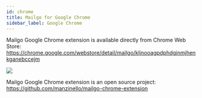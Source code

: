 ```yaml
---
id: chrome
title: Mailgo for Google Chrome
sidebar_label: Google Chrome
---
```


Mailgo Google Chrome extension is available directly from Chrome Web Store: https://chrome.google.com/webstore/detail/mailgo/kljnooagpdphdgjnmjhenkganebccejm

<a target="_blank" href="https://chrome.google.com/webstore/detail/mailgo/kljnooagpdphdgjnmjhenkganebccejm">
<img src="/img/chrome.png" />
</a>

Mailgo Google Chrome extension is an open source project: https://github.com/manzinello/mailgo-chrome-extension
